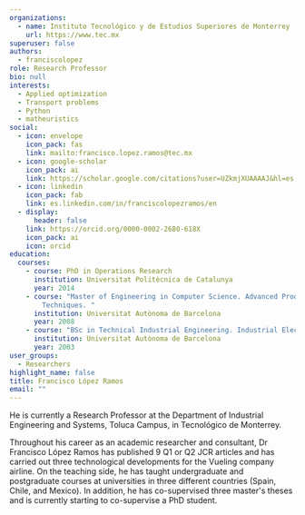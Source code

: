 ```yaml
---
organizations:
  - name: Instituto Tecnológico y de Estudios Superiores de Monterrey
    url: https://www.tec.mx
superuser: false
authors:
  - franciscolopez
role: Research Professor
bio: null
interests:
  - Applied optimization
  - Transport problems
  - Python
  - matheuristics
social:
  - icon: envelope
    icon_pack: fas
    link: mailto:francisco.lopez.ramos@tec.mx
  - icon: google-scholar
    icon_pack: ai
    link: https://scholar.google.com/citations?user=UZkmjXUAAAAJ&hl=es
  - icon: linkedin
    icon_pack: fab
    link: es.linkedin.com/in/franciscolopezramos/en
  - display:
      header: false
    link: https://orcid.org/0000-0002-2680-618X
    icon_pack: ai
    icon: orcid
education:
  courses:
    - course: PhD in Operations Research
      institution: Universitat Politècnica de Catalunya
      year: 2014
    - course: "Master of Engineering in Computer Science. Advanced Production
        Techniques. "
      institution: Universitat Autònoma de Barcelona
      year: 2008
    - course: "BSc in Technical Industrial Engineering. Industrial Electronics. "
      institution: Universitat Autònoma de Barcelona
      year: 2003
user_groups:
  - Researchers
highlight_name: false
title: Francisco López Ramos
email: ""
---
```

He is currently a Research Professor at the Department of Industrial Engineering and Systems, Toluca Campus, in Tecnológico de Monterrey.

Throughout his career as an academic researcher and consultant, Dr Francisco López Ramos has published 9 Q1 or Q2 JCR articles and has carried out three technological developments for the Vueling company airline. On the teaching side, he has taught undergraduate and postgraduate courses at universities in three different countries (Spain, Chile, and Mexico). In addition, he has co-supervised three master's theses and is currently starting to co-supervise a PhD student.